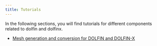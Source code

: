 ```yaml
---
title: Tutorials
---
```


In the following sections, you will find tutorials for different components related to dolfin and dolfinx.

- [Mesh generation and conversion for DOLFIN and DOLFIN-X](converted_files/tutorial_pygmsh.md)

